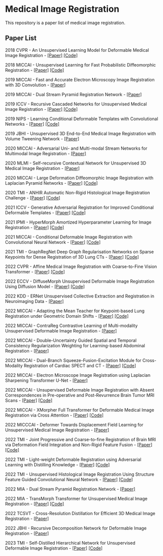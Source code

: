 # Medical Image Registration

This repository is a paper list of medical image registration. 

## Paper List

2018 CVPR - An Unsupervised Learning Model for Deformable Medical Image Registration - [[Paper]](https://openaccess.thecvf.com/content_cvpr_2018/html/Balakrishnan_An_Unsupervised_Learning_CVPR_2018_paper.html) [[Code]](https://github.com/voxelmorph/voxelmorph)

2018 MICCAI - Unsupervised Learning for Fast Probabilistic Diffeomorphic Registration - [[Paper]](https://link.springer.com/chapter/10.1007/978-3-030-00928-1_82) [[Code]](https://github.com/voxelmorph/voxelmorph)

2019 MICCAI - Fast and Accurate Electron Microscopy Image Registration with 3D Convolution - [[Paper]](https://link.springer.com/chapter/10.1007/978-3-030-32239-7_53)

2019 MICCAI - Dual Stream Pyramid Registration Network - [[Paper]](https://link.springer.com/chapter/10.1007/978-3-030-32245-8_43)

2019 ICCV - Recursive Cascaded Networks for Unsupervised Medical Image Registration - [[Paper]](https://openaccess.thecvf.com/content_ICCV_2019/html/Zhao_Recursive_Cascaded_Networks_for_Unsupervised_Medical_Image_Registration_ICCV_2019_paper.html) [[Code]](https://github.com/zsyzzsoft/Recursive-Cascaded-Networks)

2019 NIPS - Learning Conditional Deformable Templates with Convolutional Networks - [[Paper]](https://proceedings.neurips.cc/paper/2019/hash/bbcbff5c1f1ded46c25d28119a85c6c2-Abstract.html) [[Code]](https://github.com/voxelmorph/voxelmorph)

2019 JBHI - Unsupervised 3D End-to-End Medical Image Registration with Volume Tweening Network - [[Paper]](https://ieeexplore.ieee.org/abstract/document/8889674)

2020 MICCAI - Adversarial Uni- and Multi-modal Stream Networks for Multimodal Image Registration - [[Paper]](https://link.springer.com/chapter/10.1007/978-3-030-59716-0_22)

2020 MLMI - Self-recursive Contextual Network for Unsupervised 3D Medical Image Registration - [[Paper]](https://link.springer.com/chapter/10.1007/978-3-030-59861-7_7)

2020 MICCAI - Large Deformation Diffeomorphic Image Registration with Laplacian Pyramid Networks - [[Paper]](https://link.springer.com/chapter/10.1007/978-3-030-59716-0_21) [[Code]](https://github.com/cwmok/LapIRN)

2020 TMI - ANHIR Automatic Non-Rigid Histological Image Registration Challenge - [[Paper]](https://ieeexplore.ieee.org/abstract/document/9058666) [[Code]](https://anhir.grand-challenge.org/)

2021 ICCV - Generative Adversarial Registration for Improved Conditional Deformable Templates - [[Paper]](https://openaccess.thecvf.com/content/ICCV2021/html/Dey_Generative_Adversarial_Registration_for_Improved_Conditional_Deformable_Templates_ICCV_2021_paper.html) [[Code]](https://github.com/neel-dey/Atlas-GAN)

2021 IPMI - HyperMorph Amortized Hyperparameter Learning for Image Registration - [[Paper]](https://link.springer.com/chapter/10.1007/978-3-030-78191-0_1) [[Code]](https://github.com/voxelmorph/voxelmorph)

2021 MICCAI - Conditional Deformable Image Registration with Convolutional Neural Network - [[Paper]](https://link.springer.com/chapter/10.1007/978-3-030-87202-1_4) [[Code]](https://github.com/cwmok/Conditional_LapIRN)

2021 TMI - GraphRegNet Deep Graph Regularisation Networks on Sparse Keypoints for Dense Registration of 3D Lung CTs - [[Paper]](https://ieeexplore.ieee.org/abstract/document/9406964/) [[Code]](https://github.com/multimodallearning/graphregnet)

2022 CVPR - Affine Medical Image Registration with Coarse-to-Fine Vision Transformer - [[Paper]](https://openaccess.thecvf.com/content/CVPR2022/html/Mok_Affine_Medical_Image_Registration_With_Coarse-To-Fine_Vision_Transformer_CVPR_2022_paper.html) [[Code]](https://github.com/cwmok/C2FViT)

2022 ECCV - DiffuseMorph Unsupervised Deformable Image Registration Using Diffusion Model - [[Paper]](https://link.springer.com/chapter/10.1007/978-3-031-19821-2_20) [[Code]](https://github.com/DiffuseMorph/DiffuseMorph)

2022 KDD - ERNet Unsupervised Collective Extraction and Registration in Neuroimaging Data - [[Paper]](https://dl.acm.org/doi/abs/10.1145/3534678.3539227)

2022 MICCAI - Adapting the Mean Teacher for Keypoint-based Lung Registration under Geometric Domain Shifts - [[Paper]](https://link.springer.com/chapter/10.1007/978-3-031-16446-0_27) [[Code]](https://github.com/multimodallearning/registration-da-mean-teacher)

2022 MICCAI - ContraReg Contrastive Learning of Multi-modality Unsupervised Deformable Image Registration - [[Paper]](https://link.springer.com/chapter/10.1007/978-3-031-16446-0_7)

2022 MICCAI - Double-Uncertainty Guided Spatial and Temporal Consistency Regularization Weighting for Learning-based Abdominal Registration - [[Paper]](https://link.springer.com/chapter/10.1007/978-3-031-16446-0_2)

2022 MICCAI - Dual-Branch Squeeze-Fusion-Excitation Module for Cross-Modality Registration of Cardiac SPECT and CT - [[Paper]](https://link.springer.com/chapter/10.1007/978-3-031-16446-0_5) [[Code]](https://github.com/XiongchaoChen/DuSFE_CrossRegistration)

2022 MICCAI - Electron Microscope Image Registration using Laplacian Sharpening Transformer U-Net - [[Paper]](https://link.springer.com/chapter/10.1007/978-3-031-16446-0_30)

2022 MICCAI - Unsupervised Deformable Image Registration with Absent Correspondences in Pre-operative and Post-Revurrence Brain Tumor MRI Scans - [[Paper]](https://link.springer.com/chapter/10.1007/978-3-031-16446-0_3) [[Code]](https://github.com/cwmok/DIRAC)

2022 MICCAI - XMorpher Full Transformer for Deformable Medical Image Registration via Cross Attention - [[Paper]](https://link.springer.com/chapter/10.1007/978-3-031-16446-0_21) [[Code]](https://github.com/Solemoon/XMorpher)

2022 MICCCAI - Deformer Towards Displacement Field Learning for Unsupervised Medical Image Registration - [[Paper]](https://link.springer.com/chapter/10.1007/978-3-031-16446-0_14)

2022 TMI - Joint Progressive and Coarse-to-fine Registration of Brain MRI via Deformation Field Integration and Non-Rigid Feature Fusion - [[Paper]](https://ieeexplore.ieee.org/abstract/document/9765391/) [[Code]](https://github.com/OldDriverJinx/Progressvie-and-Coarse-to-fine-Registration-Network)

2022 TMI - Light-weight Deformable Registration using Adversarial Learning with Distilling Knowledge - [[Paper]](https://ieeexplore.ieee.org/abstract/document/9672098) [[Code]](https://github.com/aioz-ai/LDR_ALDK)

2022 TMI - Unsupervised Histological Image Registration Using Structure Feature Guided Convolutional Neural Network - [[Paper]](https://ieeexplore.ieee.org/abstract/document/9745959) [[Code]](https://github.com/wendy127green/SFG/tree/master/SFG)

2022 MIA - Dual Stream Pyramid Registration Network - [[Paper]](https://www.sciencedirect.com/science/article/pii/S1361841522000317)

2022 MIA - TransMorph Transformer for Unsupervised Medical Image Registration - [[Paper]](https://www.sciencedirect.com/science/article/pii/S1361841522002432) [[Code]](https://github.com/junyuchen245/TransMorph_Transformer_for_Medical_Image_Registration)

2022 TCSVT - Cross-Resolution Distillation for Efficient 3D Medical Image Registration - [[Paper]](https://ieeexplore.ieee.org/abstract/document/9782430)

2022 JBHI - Recursive Decomposition Network for Deformable Image Registration - [[Paper]](https://ieeexplore.ieee.org/abstract/document/9826364)

2023 TMI - Self-Distilled Hierarchical Network for Unsupervised Deformable Image Registration - [[Paper]](https://ieeexplore.ieee.org/abstract/document/10042453) [[Code]](https://github.com/Blcony/SDHNet)
